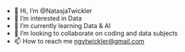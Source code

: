 - 👋 Hi, I’m @NatasjaTwickler
- 👀 I’m interested in Data
- 🌱 I’m currently learning Data & AI
- 💞️ I’m looking to collaborate on coding and data subjects
- 📫 How to reach me ngvtwickler@gmail.com

<!---
NatasjaTwickler/NatasjaTwickler is a ✨ special ✨ repository because its `README.md` (this file) appears on your GitHub profile.
You can click the Preview link to take a look at your changes.
--->
